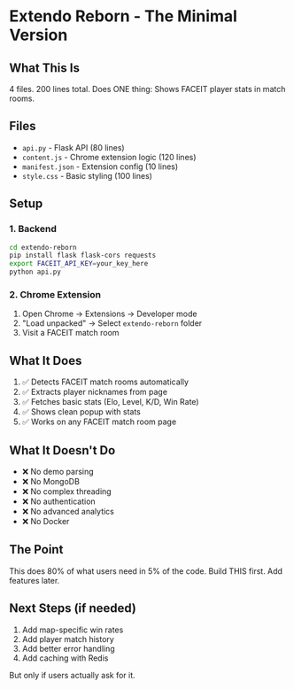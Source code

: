 # Extendo Reborn - The Minimal Version

## What This Is
4 files. 200 lines total. Does ONE thing: Shows FACEIT player stats in match rooms.

## Files
- `api.py` - Flask API (80 lines)
- `content.js` - Chrome extension logic (120 lines) 
- `manifest.json` - Extension config (10 lines)
- `style.css` - Basic styling (100 lines)

## Setup

### 1. Backend
```bash
cd extendo-reborn
pip install flask flask-cors requests
export FACEIT_API_KEY=your_key_here
python api.py
```

### 2. Chrome Extension
1. Open Chrome → Extensions → Developer mode
2. "Load unpacked" → Select `extendo-reborn` folder
3. Visit a FACEIT match room

## What It Does
1. ✅ Detects FACEIT match rooms automatically
2. ✅ Extracts player nicknames from page
3. ✅ Fetches basic stats (Elo, Level, K/D, Win Rate)
4. ✅ Shows clean popup with stats
5. ✅ Works on any FACEIT match room page

## What It Doesn't Do
- ❌ No demo parsing
- ❌ No MongoDB 
- ❌ No complex threading
- ❌ No authentication
- ❌ No advanced analytics
- ❌ No Docker

## The Point
This does 80% of what users need in 5% of the code.
Build THIS first. Add features later.

## Next Steps (if needed)
1. Add map-specific win rates
2. Add player match history
3. Add better error handling
4. Add caching with Redis

But only if users actually ask for it.